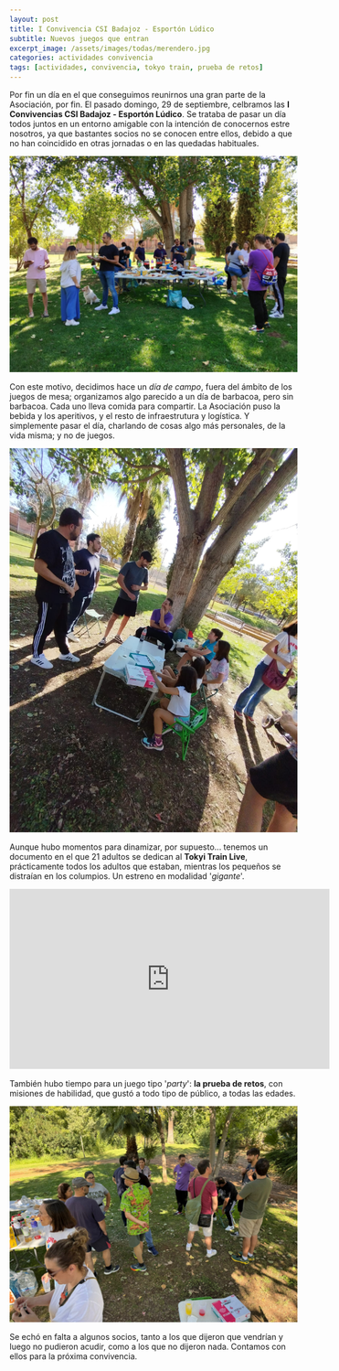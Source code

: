 ```yaml
---
layout: post
title: I Convivencia CSI Badajoz - Esportón Lúdico
subtitle: Nuevos juegos que entran
excerpt_image: /assets/images/todas/merendero.jpg
categories: actividades convivencia
tags: [actividades, convivencia, tokyo train, prueba de retos]
---
```

Por fin un día en el que conseguimos reunirnos una gran parte de la Asociación, por fin. El pasado domingo, 29 de septiembre, celbramos las <b>I Convivencias CSI Badajoz - Esportón Lúdico</b>. Se trataba de pasar un día todos juntos en un entorno amigable con la intención de conocernos estre nosotros, ya que bastantes socios no se conocen entre ellos, debido a que no han coincidido en otras jornadas o en las quedadas habituales.

![lnmcmlj](/assets/images/todas/convivencia1.jpg)

Con este motivo, decidimos hace un <i>día de campo</i>, fuera del ámbito de los juegos de mesa; organizamos algo parecido a un día de barbacoa, pero sin barbacoa. Cada uno lleva comida para compartir. La Asociación puso la bebida y los aperitivos, y el resto de infraestrutura y logística. Y simplemente pasar el día, charlando de cosas algo más personales, de la vida misma; y no de juegos.

![lnmcmlj](/assets/images/todas/convivencia2.jpg)

Aunque hubo momentos para dinamizar, por supuesto... tenemos un documento en el que 21 adultos se dedican al <b>Tokyi Train Live</b>, prácticamente todos los adultos que estaban, mientras los pequeños se distraían en los columpios. Un estreno en modalidad '<i>gigante</i>'.


<iframe width="560" height="315" src="https://www.youtube.com/embed/mkbeyJ3I16I?si=2Uo44gO53q8MW-Wo" title="YouTube video player" frameborder="0" allow="accelerometer; autoplay; clipboard-write; encrypted-media; gyroscope; picture-in-picture; web-share" referrerpolicy="strict-origin-when-cross-origin" allowfullscreen></iframe>

También hubo tiempo para un juego tipo '<i>party</i>': <b>la prueba de retos</b>, con misiones de habilidad, que gustó a todo tipo de público, a todas las edades.

![lnmcmlj](/assets/images/todas/convivencia3.jpg)

Se echó en falta a algunos socios, tanto a los que dijeron que vendrían y luego no pudieron acudir, como a los que no dijeron nada. Contamos con ellos para la próxima convivencia.
